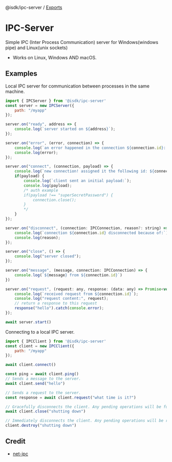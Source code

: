 @isdk/ipc-server / [Exports](modules.md)

# IPC-Server

Simple IPC (Inter Process Communication) server for Windows(windows pipe) and Linux(unix sockets)

* Works on Linux, Windows AND macOS.

## Examples

Local IPC server for communication between processes in the same machine.

```js
import { IPCServer } from '@isdk/ipc-server'
const server = new IPCServer({
    path: "/myapp"
});

server.on("ready", address => {
    console.log(`server started on ${address}`);
});

server.on("error", (error, connection) => {
    console.log(`an error happened in the connection ${connection.id}: ${error.message}`);
    console.log(error);
});

server.on("connect", (connection, payload) => {
    console.log(`new connection! assigned it the following id: ${connection.id}`);
    if(payload) {
        console.log(`client sent an initial payload:`);
        console.log(payload);
        /* auth example
        if(payload !== "superSecretPassword") {
            connection.close();
        }
        */
    }
});

server.on("disconnect", (connection: IPCConnection, reason?: string) => {
    console.log(`connection ${connection.id} disconnected because of:`);
    console.log(reason);
});

server.on("close", () => {
    console.log("server closed");
});

server.on("message", (message, connection: IPCConnection) => {
    console.log(`${message} from ${connection.id}`)
})

server.on("request", (request: any, response: (data: any) => Promise<void>, connection: IPCConnection) => {
    console.log(`received request from ${connection.id}`);
    console.log("request content:", request);
    // return a response to this request
    response("hello").catch(console.error);
});

await server.start()
```

Connecting to a local IPC server.

```js
import { IPCClient } from '@isdk/ipc-server'
const client = new IPCClient({
    path: "/myapp"
});

await client.connect()

const ping = await client.ping()
// Sends a message to the server.
await client.send("hello")

// Sends a request to the server.
const response = await client.request("what time is it?")

// Gracefully disconnects the client. Any pending operations will be fulfilled before the connection is closed.
await client.close("shutting down")

// Immediately disconnects the client. Any pending operations will be rejected.
client.destroy("shutting down")
```

## Credit

* [net-ipc](https://github.com/timotejroiko/net-ipc)

